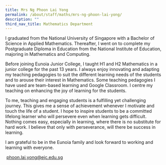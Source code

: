 ```yaml
---
title: Mrs Ng Phoon Lai Yong
permalink: /about/staff/maths/mrs-ng-phoon-lai-yong/
description: ""
third_nav_title: Mathematics Department
---
```



I graduated from the National University of Singapore with a Bachelor of Science in Applied Mathematics. Thereafter, I went on to complete my Postgraduate Diploma in Education from the National Institute of Education, majoring in Mathematics and Computing.

Before joining Eunoia Junior College, I taught H1 and H2 Mathematics in a junior college for the past 13 years. I always enjoy innovating and adapting my teaching pedagogies to suit the different learning needs of the students and to arouse their interest in Mathematics. Some teaching pedagogies I have used are team-based learning and Google Classroom. I centre my teaching on enhancing the joy of learning for the students.

To me, teaching and engaging students is a fulfilling yet challenging journey. This gives me a sense of achievement whenever I motivate and touch the life of a student. I hope to inspire students to be a committed lifelong learner who will persevere even when learning gets difficult. Nothing comes easy, especially in learning, where there is no substitute for hard work. I believe that only with perseverance, will there be success in learning.

I am grateful to be in the Eunoia family and look forward to working and learning with everyone.

 [phoon.lai.yong@ejc.edu.sg](mailto:phoon.lai.yong@ejc.edu.sg)